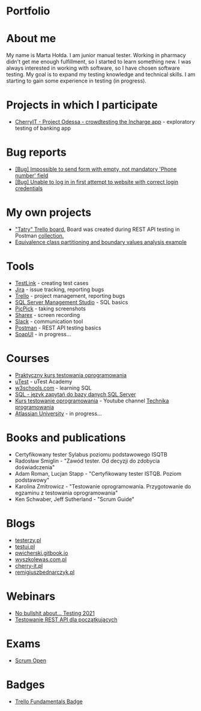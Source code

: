 # Portfolio

# About me
My name is Marta Hołda. I am junior manual tester. Working in pharmacy didn't get me enough fulfillment, so I started to learn something new. I was always interested in working with software, so I have chosen software testing. My goal is to expand my testing knowledge and technical skills. I am starting to gain some experience in testing (in progress).

# Projects in which I participate
* [CherryIT - Project Odessa - crowdtesting the Incharge app](https://inchargecard.com/) - exploratory testing of banking app

# Bug reports
* [[Bug] Impossible to send form with empty, not mandatory 'Phone number' field](https://drive.google.com/file/d/1qmxGoSGhIXDApNQE4XnvL-WrIJ30BszS/view?usp=sharing)
* [[Bug] Unable to log in in first attempt to website with correct login credentials](https://drive.google.com/file/d/1nX6a64SCAfgYdiSknB-H9Gw3jF5mNszn/view?usp=sharing)

# My own projects
* ["Tatry" Trello board.](https://trello.com/b/qVnxbwvZ/tatry) Board was created during REST API testing in Postman [collection.](https://www.postman.com/collections/7171d175f16b8ef848b8)
* [Equivalence class partitioning and boundary values analysis example](https://drive.google.com/file/d/1MY569kaQBJ5BvLWekXs4NRqCwCFslC0T/view?usp=sharing)

# Tools
* [TestLink](https://testlink.org/) - creating test cases
* [Jira](https://www.atlassian.com/software/jira) - issue tracking, reporting bugs
* [Trello](https://trello.com/) - project management, reporting bugs
* [SQL Server Management Studio](https://docs.microsoft.com/en-us/sql/ssms/download-sql-server-management-studio-ssms?view=sql-server-ver15) - SQL basics
* [PicPick](https://picpick.app/pl/) - taking screenshots
* [Sharex](https://getsharex.com/) - screen recording
* [Slack](https://slack.com/) - communication tool
* [Postman](https://www.postman.com/) - REST API testing basics
* [SoapUI](https://www.soapui.org/) - in progress...

# Courses
* [Praktyczny kurs testowania oprogramowania](https://www.udemy.com/course/praktyczny-kurs-testowania-oprogramowania/)
* [uTest](utest.com) - uTest Academy
* [w3schools.com](w3schools.com) - learning SQL
* [SQL - język zapytań do bazy danych SQL Server](https://www.udemy.com/course/kurs-sql/learn/lecture/16298586?start=0#overview)
* [Kurs testowanie oprogramowania](https://www.youtube.com/watch?v=IBwa2qqVJ9g&list=PL7NAC-bkGBcG2Nv7NiejNgm43SKR7Leq9) - Youtube channel [Technika programowania](https://www.youtube.com/c/TechnikaProgramowania/featured)
* [Atlassian University](https://www.atlassian.com/university) - in progress...

# Books and publications
* Certyfikowany tester Sylabus poziomu podstawowego ISQTB
* Radosław Smiglin -  "Zawód tester. Od decyzji do zdobycia doświadczenia"
* Adam Roman, Lucjan Stapp - "Certyfikowany tester ISTQB. Poziom podstawowy"
* Karolina Zmitrowicz - "Testowanie oprogramowania. Przygotowanie do egzaminu z testowania oprogramowania"
* Ken Schwaber, Jeff Sutherland - "Scrum Guide"

# Blogs
* [testerzy.pl](testerzy.pl)
* [testuj.pl](testuj.pl)
* [pwicherski.gitbook.io](pwicherski.gitbook.io)
* [wyszkolewas.com.pl](wyszkolewas.com.pl)
* [cherry-it.pl](cherry-it.pl)
* [remigiuszbednarczyk.pl](remigiuszbednarczyk.pl)

# Webinars
* [No bullshit about... Testing 2021](nobullshitabout.com/pelna-agenda-no-bullshit-about-testing-2021)
* [Testowanie REST API dla początkujących](https://www.youtube.com/watch?v=AMVO2jsUfKY&feature=youtu.be)

# Exams
* [Scrum Open](https://www.scrum.org/open-assessments/scrum-open)

# Badges
* [Trello Fundamentals Badge](https://university.atlassian.com/student/award/BU23GGx72T8ppps8jVH1QPU7)



